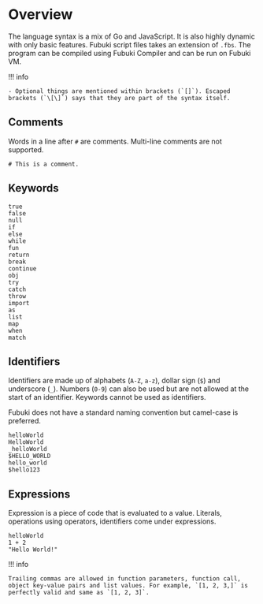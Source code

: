 # Overview

The language syntax is a mix of Go and JavaScript. It is also highly dynamic with only basic features. Fubuki script files takes an extension of `.fbs`. The program can be compiled using Fubuki Compiler and can be run on Fubuki VM.

!!! info

    - Optional things are mentioned within brackets (`[]`). Escaped brackets (`\[\]`) says that they are part of the syntax itself.

## Comments

Words in a line after `#` are comments. Multi-line comments are not supported.

```
# This is a comment.
```

## Keywords

```
true
false
null
if
else
while
fun
return
break
continue
obj
try
catch
throw
import
as
list
map
when
match
```

## Identifiers

Identifiers are made up of alphabets (`A-Z`, `a-z`), dollar sign (`$`) and underscore (`_`). Numbers (`0-9`) can also be used but are not allowed at the start of an identifier. Keywords cannot be used as identifiers.

Fubuki does not have a standard naming convention but camel-case is preferred.

```
helloWorld
HelloWorld
_helloWorld
$HELLO_WORLD
hello_world
$hello123
```

## Expressions

Expression is a piece of code that is evaluated to a value. Literals, operations using operators, identifiers come under expressions.

```
helloWorld
1 + 2
"Hello World!"
```

!!! info

    Trailing commas are allowed in function parameters, function call, object key-value pairs and list values. For example, `[1, 2, 3,]` is perfectly valid and same as `[1, 2, 3]`.
